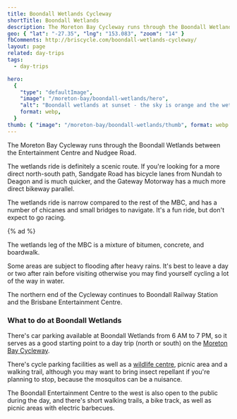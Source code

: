 ```yaml
---
title: Boondall Wetlands Cycleway
shortTitle: Boondall Wetlands
description: The Moreton Bay Cycleway runs through the Boondall Wetlands between the Entertainment Centre and Nudgee Road.
geo: { "lat": "-27.35", "lng": "153.083", "zoom": "14" }
fbComments: http://briscycle.com/boondall-wetlands-cycleway/
layout: page
related: day-trips
tags:
  - day-trips

hero:
  {
    "type": "defaultImage",
    "image": "/moreton-bay/boondall-wetlands/hero",
    "alt": "Boondall wetlands at sunset - the sky is orange and the wetlands are calm serene. An old bike path snakes off into the distance.",
    format: webp,
  }
thumb: { "image": "/moreton-bay/boondall-wetlands/thumb", format: webp }
---
```


The Moreton Bay Cycleway runs through the Boondall Wetlands between the Entertainment Centre and Nudgee Road.

The wetlands ride is definitely a scenic route. If you're looking for a more direct north-south path, Sandgate Road has bicycle lanes from Nundah to Deagon and is much quicker, and the Gateway Motorway has a much more direct bikeway parallel.

The wetlands ride is narrow compared to the rest of the MBC, and has a number of chicanes and small bridges to navigate. It's a fun ride, but don't expect to go racing.

{% ad %}

The wetlands leg of the MBC is a mixture of bitumen, concrete, and boardwalk.

Some areas are subject to flooding after heavy rains. It's best to leave a day or two after rain before visiting otherwise you may find yourself cycling a lot of the way in water.

The northern end of the Cycleway continues to Boondall Railway Station and the Brisbane Entertainment Centre.

<h3>What to do at Boondall Wetlands</h3>
There's car parking available at Boondall Wetlands from 6 AM to 7 PM, so it serves as a good starting point to a day trip (north or south) on the <a href="../moreton-bay-cycleway/">Moreton Bay Cycleway</a>.

There's cycle parking facilities as well as a <a href="http://www.brisbane.qld.gov.au/BCC:BASE::pc=PC_2786">wildlife centre</a>, picnic area and a walking trail, although you may want to bring insect repellant if you're planning to stop, because the mosquitos can be a nuisance.

The Boondall Entertainment Centre to the west is also open to the public during the day, and there's short walking trails, a bike track, as well as picnic areas with electric barbecues.
